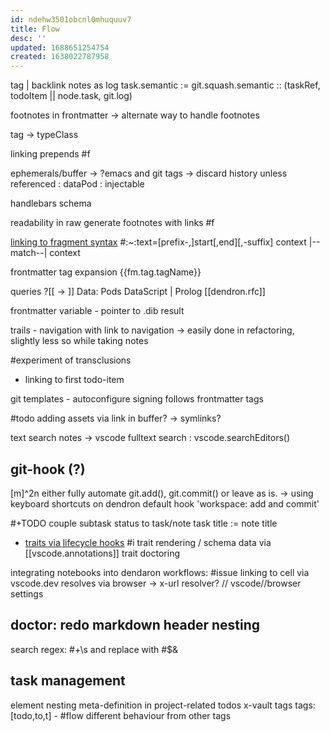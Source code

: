 ```yaml
---
id: ndehw3501obcnl0mhuquuv7
title: Flow
desc: ''
updated: 1688651254754
created: 1638022787958
---
```


tag | backlink notes as log
task.semantic := git.squash.semantic
:: (taskRef, todoItem || node.task, git.log)

footnotes in frontmatter
-> alternate way to handle footnotes

tag -> typeClass

linking prepends #f

ephemerals/buffer -> ?emacs and git tags
-> discard history unless referenced
: dataPod : injectable

handlebars schema

readability in raw
generate footnotes with links #f

[linking to fragment syntax](https://wicg.github.io/scroll-to-text-fragment/#syntax)
#:~:text=[prefix-,]start[,end][,-suffix]
          context  |--match--|  context

frontmatter tag expansion
{{fm.tag.tagName}}

queries
?[[<Expression> -> <Expression>]]
  Data: Pods
  DataScript | Prolog [[dendron.rfc]]

frontmatter variable - pointer to .dib result

trails - navigation with link to navigation
-> easily done in refactoring, slightly less so while taking notes

#experiment of transclusions
- linking to first todo-item

git templates - autoconfigure signing
  follows frontmatter tags

#todo
adding assets via link in buffer? -> symlinks?

text search notes -> vscode fulltext search : vscode.searchEditors()

## git-hook (?)
[m]^2n either fully automate git.add(), git.commit() or leave as is.
-> using keyboard shortcuts on dendron default hook 'workspace: add and commit'

#+TODO couple subtask status to task/note
task title := note title

- [traits via lifecycle hooks](https://docs.dendron.so/notes/d2f8fe67-36c7-4600-b745-c22bdcb5b2cf/#execacommandcommand-options)
#i trait rendering / schema data via [[vscode.annotations]]
trait doctoring

integrating notebooks into dendaron workflows:
  #issue linking to cell via vscode.dev resolves via browser
  -> x-url resolver? // vscode//browser settings

## doctor: redo markdown header nesting
search regex: \#+\s and replace with \#$&

## task management
element nesting
  meta-definition in project-related todos
  x-vault tags
    tags:[todo,to,t] - #flow different behaviour from other tags